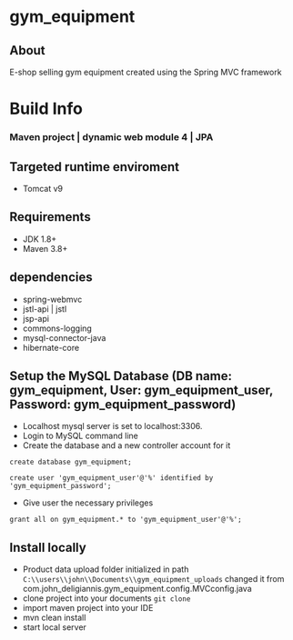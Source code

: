 # gym_equipment

## About
E-shop selling gym equipment created using the Spring MVC framework

# Build Info

### Maven project | dynamic web module 4 | JPA

## Targeted runtime enviroment
- Tomcat v9

## Requirements
- JDK 1.8+
- Maven 3.8+

## dependencies
- spring-webmvc
- jstl-api | jstl
- jsp-api
- commons-logging
- mysql-connector-java
- hibernate-core

## Setup the MySQL Database (DB name: gym_equipment, User: gym_equipment_user, Password: gym_equipment_password)
- Localhost mysql server is set to localhost:3306.
- Login to MySQL command line
- Create the database and a new controller account for it

` create database gym_equipment; `

` create user 'gym_equipment_user'@'%' identified by 'gym_equipment_password'; `

- Give user the necessary privileges

` grant all on gym_equipment.* to 'gym_equipment_user'@'%'; `

## Install locally
- Product data upload folder initialized in path `C:\\users\\john\\Documents\\gym_equipment_uploads` changed it from com.john_deligiannis.gym_equipment.config.MVCconfig.java 
- clone project into your documents
` git clone  `
- import maven project into your IDE
- mvn clean install
- start local server





